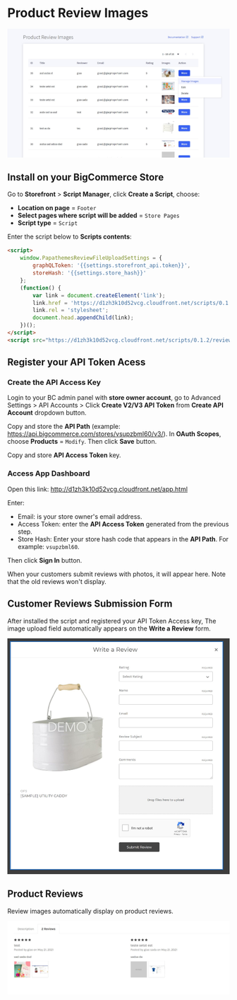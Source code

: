 # Product Review Images

![productreviewimages-dashboard](img/productreviewimages-dashboard.jpg)

## Install on your BigCommerce Store

Go to **Storefront** > **Script Manager**, click **Create a Script**, choose:

- **Location on page** = `Footer`
- **Select pages where script will be added** = `Store Pages`
- **Script type** = `Script`

Enter the script below to **Scripts contents**: 


```html
<script>
    window.PapathemesReviewFileUploadSettings = {
        graphQLToken: '{{settings.storefront_api.token}}',
        storeHash: '{{settings.store_hash}}'
    };
    (function() {
        var link = document.createElement('link');
        link.href = 'https://d1zh3k10d52vcg.cloudfront.net/scripts/0.1.2/reviewfileupload.css';
        link.rel = 'stylesheet';
        document.head.appendChild(link);
    })();
</script>
<script src="https://d1zh3k10d52vcg.cloudfront.net/scripts/0.1.2/reviewfileupload.js" async defer></script>
```

## Register your API Token Acess

### Create the API Access Key

Login to your BC admin panel with **store owner account**, go to Advanced Settings > API Accounts > Click **Create V2/V3 API Token** from **Create API Account** dropdown button.

Copy and store the **API Path** (example: https://api.bigcommerce.com/stores/vsupzbml60/v3/). In **OAuth Scopes**, choose **Products** = `Modify`. Then click **Save** button.

Copy and store **API Access Token** key.

### Access App Dashboard

Open this link: <http://d1zh3k10d52vcg.cloudfront.net/app.html>

Enter:

- Email: is your store owner's email address.
- Access Token: enter the **API Access Token** generated from the previous step.
- Store Hash: Enter your store hash code that appears in the **API Path**. For example: `vsupzbml60`.

Then click **Sign In** button.

When your customers submit reviews with photos, it will appear here. Note that the old reviews won't display.


## Customer Reviews Submission Form

After installed the script and registered your API Token Access key,  The image upload field automatically appears on the **Write a Review** form.

![rfu-write-review-form](img/rfu-write-review-form.jpg)

## Product Reviews

Review images automatically display on product reviews.

![rfu-reviews](img/rfu-reviews.jpg)


